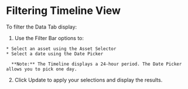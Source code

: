 # Filtering Timeline View

  To filter the Data Tab display:
  
  1. Use the Filter Bar options to:
   
    * Select an asset using the Asset Selector
    * Select a date using the Date Picker
   
      **Note:** The Timeline displays a 24-hour period. The Date Picker allows you to pick one day.

  2. Click Update to apply your selections and display the results.